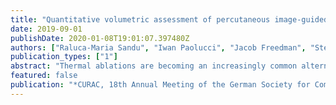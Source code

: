 ```yaml
---
title: "Quantitative volumetric assessment of percutaneous image-guided  microwave ablations for colorectal liver metastases"
date: 2019-09-01
publishDate: 2020-01-08T19:01:07.397480Z
authors: ["Raluca-Maria Sandu", "Iwan Paolucci", "Jacob Freedman", "Stefan Weber"]
publication_types: ["1"]
abstract: "Thermal ablations are becoming an increasingly common alternative treatment to surgery in patients with primary  and  secondary  hepatic  tumors.  In  image-guided  percutaneous  ablations  of  liver  tumors,  the  technical  post- interventional success of ablation treatment is defined by achieving complete tumor destruction and an ablation  margin of at least 5 mm. Therefore, it is crucial that proper ablation verification is ensured intra-operatively or  immediately  post-operatively.  In  the  current  setting,  the  ablation-tumor  coverage  is  visually  evaluated  by  an  interventional radiologist who compares the differences between the pre- and post-ablation images. To address  this  limitation,  we  have developed an  image analysis  pipeline  consisting  of  a  set of  quantitative  methods  for  evaluating the volumetric coverage of the ablation, which could be added to image-guidance systems. In this work,  we present the quantitative ablation evaluation method and preliminary results after applying it to a retrospective  cohort of 100 patients that were treated with image-guided percutaneous ablations for colorectal liver metastasis."
featured: false
publication: "*CURAC, 18th Annual Meeting of the German Society for Computer- and Robot-Assisted Surgery18th Annual Meeting of the German Society for Computer- and Robot-Assisted Surgery*"
---
```

